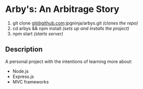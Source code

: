 # Arby's: An Arbitrage Story

1. git clone git@github.com:jpgninja/arbys.git *(clones the repo)*
1. cd arbys && npm install *(sets up and installs the project)*
1. npm start *(starts server)*

Description
---

A personal project with the intentions of learning more about:

* Node.js
* Express.js
* MVC frameworks